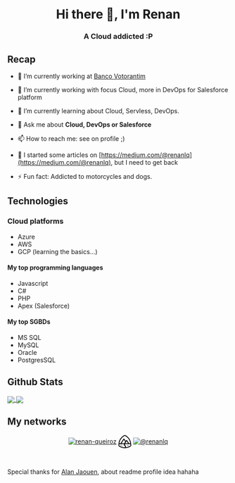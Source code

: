 <h1 align="center">Hi there 👋, I'm Renan</h1>
<h3 align="center">A Cloud addicted :P</h3>

## Recap

- 🏢 I’m currently working at [Banco Votorantim](https://www.bv.com.br/)  
  
- 🔭 I’m currently working with focus Cloud, more in DevOps for Salesforce platform  
  
- 🌱 I’m currently learning about Cloud, Servless, DevOps.  
    
- 💬 Ask me about **Cloud, DevOps or Salesforce**  
  
- 📫 How to reach me: see on profile ;)  
  
- 📝 I started some articles on [https://medium.com/@renanlq](https://medium.com/@renanlq), but I need to get back   
  
- ⚡ Fun fact: Addicted to motorcycles and dogs.  

## Technologies

### Cloud platforms

<p align="left">
  <ul>
    <li>Azure</li>
    <li>AWS</li>
    <li>GCP (learning the basics...)</li>
  </ul>
</p>

#### My top programming languages

<p align="left">
  <ul>
    <li>Javascript</li>
    <li>C#</li>
    <li>PHP</li>
    <li>Apex (Salesforce)</li>
  </ul>
</p>

#### My top SGBDs

<p align="left">
  <ul>
    <li>MS SQL</li>
    <li>MySQL</li>
    <li>Oracle</li>
    <li>PostgresSQL</li>
  </ul>
</p>

## Github Stats

<a href="https://github.com/renanlq">
  <img align="center" src="https://github-readme-stats.vercel.app/api?username=renanlq&show_icons=true&hide_border=true&count_private=true&theme=graywhite&include_all_commits=true"/>
</a>
<a href="https://github.com/renanlq">
  <img align="center" src="https://github-readme-stats.vercel.app/api/top-langs/?username=renanlq&count_private=true&hide_border=true&theme=graywhite&layout=compact" />
</a>
</br>

## My networks

<p align="center">
  <a href="https://linkedin.com/in/renanlq" target="blank"><img align="center" src="https://cdn.jsdelivr.net/npm/simple-icons@3.0.1/icons/linkedin.svg" alt="renan-queiroz" height="30" width="30" /></a>
  <a href="https://trailblazer.me/id?uid=renanlq" target="blank"><img align="center" src="https://github.com/alanJaouen/alanJaouen/blob/master/img/trailhead.svg" alt="renanlq" height="30" width="30" /></a>
  <a href="https://medium.com/@renanlq" target="blank"><img align="center" src="https://cdn.jsdelivr.net/npm/simple-icons@3.0.1/icons/medium.svg" alt="@renanlq" height="30" width="30" /></a>
</p>
</br>  
  
Special thanks for [Alan Jaouen](https://github.com/alanJaouen), about readme profile idea hahaha
